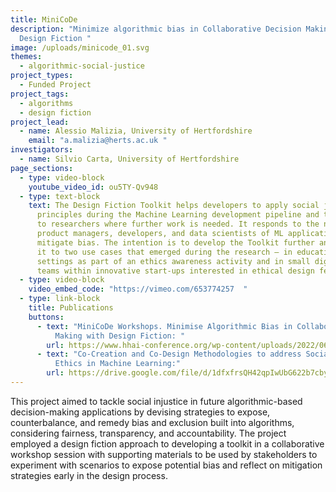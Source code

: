 ```yaml
---
title: MiniCoDe
description: "Minimize algorithmic bias in Collaborative Decision Making with
  Design Fiction "
image: /uploads/minicode_01.svg
themes:
  - algorithmic-social-justice
project_types:
  - Funded Project
project_tags:
  - algorithms
  - design fiction
project_lead:
  - name: Alessio Malizia, University of Hertfordshire
    email: "a.malizia@herts.ac.uk "
investigators:
  - name: Silvio Carta, University of Hertfordshire
page_sections:
  - type: video-block
    youtube_video_id: ou5TY-Qv948
  - type: text-block
    text: The Design Fiction Toolkit helps developers to apply social justice
      principles during the Machine Learning development pipeline and to signal
      to researchers where further work is needed. It responds to the needs of
      product managers, developers, and data scientists of ML applications to
      mitigate bias. The intention is to develop the Toolkit further and adapt
      it to two use cases that emerged during the research – in educational
      settings as part of an ethics awareness activity and in small digital
      teams within innovative start-ups interested in ethical design features.
  - type: video-block
    video_embed_code: "https://vimeo.com/653774257  "
  - type: link-block
    title: Publications
    buttons:
      - text: "MiniCoDe Workshops. Minimise Algorithmic Bias in Collaborative Decision
          Making with Design Fiction: "
        url: https://www.hhai-conference.org/wp-content/uploads/2022/06/hhai-2022_paper_58.pdf
      - text: "Co-Creation and Co-Design Methodologies to address Social Justice and
          Ethics in Machine Learning:"
        url: https://drive.google.com/file/d/1dfxfrsQH42qpIwUbG622b7cbyHvdPH58/view?usp=sharing
---
```

This project aimed to tackle social injustice in future algorithmic-based decision-making applications by devising strategies to expose, counterbalance, and remedy bias and exclusion built into algorithms, considering fairness, transparency, and accountability. The project employed a design fiction approach to developing a toolkit in a collaborative workshop session with supporting materials to be used by stakeholders to experiment with scenarios to expose potential bias and reflect on mitigation strategies early in the design process.